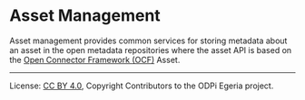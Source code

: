 <!-- SPDX-License-Identifier: CC-BY-4.0 -->
<!-- Copyright Contributors to the ODPi Egeria project. -->

# Asset Management

Asset management provides common services for storing metadata about an asset
in the open metadata repositories where the asset API is based on the
[Open Connector Framework (OCF)](../../../frameworks/open-connector-framework) Asset.




----
License: [CC BY 4.0](https://creativecommons.org/licenses/by/4.0/),
Copyright Contributors to the ODPi Egeria project.